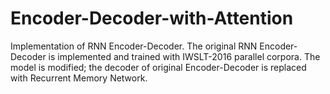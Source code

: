 # Encoder-Decoder-with-Attention
Implementation of RNN Encoder-Decoder.
The original RNN Encoder-Decoder is implemented and trained with IWSLT-2016 parallel corpora.
The model is modified; the decoder of original Encoder-Decoder is replaced with Recurrent Memory Network.
